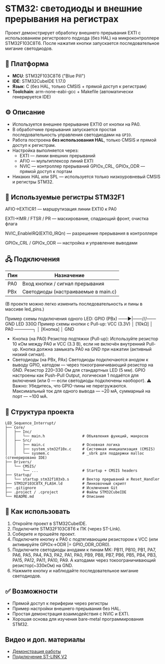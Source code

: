 # STM32: светодиоды и внешние прерывания на регистрах

Проект демонстрирует обработку внешнего прерывания EXTI с использованием регистрового подхода (без HAL) на микроконтроллере STM32F103C8T6. После нажатия кнопки запускается последовательное мигание светодиодов.

## 🧩 Платформа  

- **MCU**: STM32F103C8T6 ("Blue Pill")  
- **IDE**: STM32CubeIDE 1.17.0  
- **Язык**: C (без HAL, только CMSIS + прямой доступ к регистрам)  
- **Toolchain**: arm-none-eabi-gcc + Makefile (автоматически генерируется IDE)  

## ⚙️ Описание

- Используется внешнее прерывание EXTI0 от кнопки на PA0.  
- В обработчике прерывания запускается простая последовательность управления светодиодами на `GPIO`.  
- Работа построена **без использования HAL**, только CMSIS и прямой доступ к регистрам.  
- Настройка выполняется через:  
  - EXTI — линии внешних прерываний
  - AFIO — мультиплексор линий EXTI
  - NVIC — контроллер прерываний
GPIOx_CRL, GPIOx_ODR — прямой доступ к портам
- Никаких HAL или SPL — используется только низкоуровневый CMSIS и регистры STM32.

## 📄 Используемые регистры STM32F1
AFIO->EXTICR1 — маршрутизация линии EXTI0 к PA0

EXTI->IMR / FTSR / PR — маскирование, спадающий фронт, очистка флага

NVIC_EnableIRQ(EXTI0_IRQn) — разрешение прерывания в контроллере

GPIOx_CRL / GPIOx_ODR — настройка и управление выводами

## 🖧 Подключения

| Пин | Назначение                         |
|-----|------------------------------------|
|PA0  | Вход кнопки / сигнал прерывания    |
|PBx  | Светодиоды (настраиваемые в main.c)|

(В проекте можно легко изменить последовательность и пины в массиве led_pins.)

Пример схемы подключения одного LED:
GPIO (PBx) ───►|───/\/\/─── GND
              LED   330Ω
Пример схемы кнопки с Pull-up:
VCC (3.3V)
   │
  [10kΩ]
   │
  PA0 ──────┐
            │
          [Кнопка]
            │
           GND
 - Кнопка (на PA0)
Резистор подтяжки (Pull-up):
Используйте резистор 10 кОм между PA0 и VCC (3.3 В), если не включён внутренний Pull-up.
Кнопка должна замыкать PA0 на GND при нажатии (активный низкий сигнал).
 - Светодиоды (на PBx, PAx)
Светодиоды подключаются анодом к выводу GPIO, катодом — через токоограничивающий резистор на GND.
Резистор 220–330 Ом для стандартных LED (5 мм).
GPIO настроены как Push-Pull Output, логическая 1 подаётся для включения (или 0 — если светодиоды подключены наоборот).
⚠️ Важно: Убедитесь, что GPIO-пины не перегружаются. Максимальный ток для одного вывода — ~20 мА, суммарный на порт — ~100 мА.

## 📂 Структура проекта  
```
LED_Sequence_Interrupt/
├── Core/
│   ├── Inc/
│   │   └── main.h                 # Объявления функций, макросов
│   ├── Src/
│   │   ├── main.c                 # Основная логика
│   │   ├── system_stm32f10x.c     # Системная инициализация (CMSIS)
│   │   └── sysmem.c               # _sbrk для поддержки malloc (сгенерировано IDE)
├── Drivers/
│   └── CMSIS/
│       └── ...                    # Startup + CMSIS headers
├── Startup/
│   └── startup_stm32f103xb.s      # Вектор прерываний и Reset_Handler
├── STM32F103C8TX_FLASH.ld         # Линковочный скрипт
├── .gitignore                     # Исключения Git
├── .project / .cproject           # Файлы STM32CubeIDE
└── README.md                      # Описание
```

## 🧪 Как использовать
1. Откройте проект в STM32CubeIDE.
2. Подключите STM32F103C8T6 к ПК (через ST-Link).
3. Соберите и прошейте проект.
4. Подключите кнопку к PA0 с подтягивающим резистором к VCC (или активируйте GPIOx->ODR |= GPIO_ODR_ODR0).
5. Подключите светодиоды анодами к пинам МК: PB11, PB10, PB1, PA7, PA6, PA5, PA4, PA3, PA2, PA1, PA0, PB9, PB8, PB7, PB6, PB5, PB4, PB3, PA15, PA12, PA11, PA10, PA9. А катодами через токоограничивающий резистор(~330кОм) на GND.
6. Нажмите кнопку и наблюдайте последовательное мигание светодиодов.

## ✅ Возможности
- Прямой доступ к периферии через регистры
- Пример настройки внешнего прерывания без HAL.
- Простая демонстрация взаимодействия с NVIC и EXTI.
- Хорошая основа для изучения bare-metal программирования STM32.

## Видео и доп. материалы
- [Демонстрация работы](https://youtube.com/shorts/FMx-e8y-4s4?feature=share)
- [Подключение ST-LINK V2](https://github.com/user-attachments/assets/11cf20ef-1757-43f4-bd80-f0e9caa32841)
